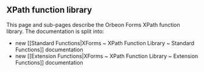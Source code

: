 ## XPath function library

<!-- toc -->

This page and sub-pages describe the Orbeon Forms XPath function library. The documentation is split into:

- new [[Standard Functions|XForms ~ XPath Function Library ~ Standard Functions]] documentation
- new [[Extension Functions|XForms ~ XPath Function Library ~ Extension Functions]] documentation
